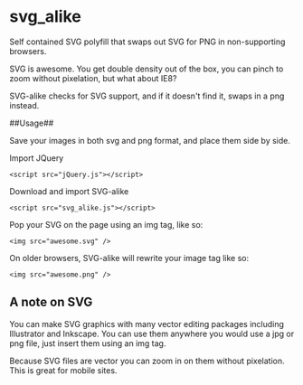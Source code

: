 svg_alike
=========

Self contained SVG polyfill that swaps out SVG for PNG in non-supporting browsers.

SVG is awesome. You get double density out of the box, you can pinch to zoom without pixelation, but what about IE8?

SVG-alike checks for SVG support, and if it doesn't find it, swaps in a png instead.

##Usage##

Save your images in both svg and png format, and place them side by side.

Import JQuery

    <script src="jQuery.js"></script>

Download and import SVG-alike

    <script src="svg_alike.js"></script>

Pop your SVG on the page using an img tag, like so:

    <img src="awesome.svg" />

On older browsers, SVG-alike will rewrite your image tag like so:

    <img src="awesome.png" />

## A note on SVG ##

You can make SVG graphics with many vector editing packages including Illustrator and Inkscape. You can use them anywhere you would use a jpg or png file, just insert them using an img tag.

Because SVG files are vector you can zoom in on them without pixelation. This is great for mobile sites.